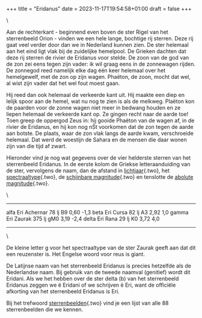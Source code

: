 +++
title = "Eridanus"
date = 2023-11-17T19:54:58+01:00
draft = false
+++

\

Aan de rechterkant - beginnend even boven de ster Rigel van het
sterrenbeeld Orion - vinden we een hele lange, bochtige rij sterren.
Deze rij gaat veel verder door dan we in Nederland kunnen zien. De ster
helemaal aan het eind ligt vlak bij de zuidelijke hemelpool. De Grieken
dachten dat deze rij sterren de rivier de Eridanus voor stelde. De zoon
van de god van de zon zei eens tegen zijn vader: ik wil graag eens in de
zonnewagen rijden. De zonnegod reed namelijk elke dag één keer helemaal
over het hemelgewelf, met de zon op zijn wagen. Phaëton, de zoon, mocht
dat wel, al wist zijn vader dat het wel fout moest gaan.

Hij reed dan ook helemaal de verkeerde kant uit. Hij maakte een diep en
lelijk spoor aan de hemel, wat nu nog te zien is als de melkweg. Plaëton
kon de paarden voor de zonne wagen niet meer in bedwang houden en ze
liepen helemaal de verkeerde kant op. Ze gingen recht naar de aarde toe!
Toen greep de oppergod Zeus in: hij gooide Phaëton van de wagen af, in
de rivier de Eridanus, en hij kon nog nŠt voorkomen dat de zon tegen de
aarde aan botste. De plaats, waar de zon vlak langs de aarde kwam,
verschroeide helemaal. Dat werd de woestijn de Sahara en de mensen die
daar wonen zijn van die tijd af zwart.

Hieronder vind je nog wat gegevens over de vier helderste sterren van
het sterrenbeeld Eridanus. In de eerste kolom de Griekse
letteraanduiding van de ster, vervolgens de naam, dan de afstand in
[lichtjaar](lichtjaar.html){.two}, het
[spectraaltype](spectraa.html){.two}, de [schijnbare
magnitude](magnitude.html){.two} en tenslotte de [abolute
magnitude](abolute.html){.two}.

\

  ----------- ---------- -------- ----- ------ ------
  alfa Eri    Achernar   78 lj    B9    0,60   -1,3
  beta Eri    Cursa      82 lj    A3    2,92   1,0
  gamma Eri   Zaurak     375 lj   gM0   3,19   -2,4
  delta Eri   Rana       29 lj    K0    3,72   4,0
  ----------- ---------- -------- ----- ------ ------

\

De kleine letter g voor het spectraaltype van de ster Zaurak geeft aan
dat dit een reuzenster is. Het Engelse woord voor reus is giant.

De Latijnse naam van het sterrenbeeld Eridanus is precies hetzelfde als
de Nederlandse naam. Bij gebruik van de tweede naamval (genitief) wordt
dit Eridani. Als we het hebben over de ster delta (b) van het
sterrenbeeld Eridanus zeggen we ë Eridani of we schrijven ë Eri, want de
officiële afkorting van het sterrenbeeld Eridanus is Eri.

Bij het trefwoord [sterrenbeelden](sterrenbeeld.html){.two} vind je een
lijst van alle 88 sterrenbeelden die we kennen.
